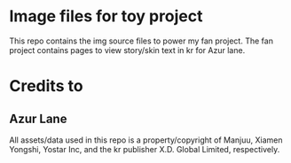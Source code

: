 # Image files for toy project
This repo contains the img source files to power my fan project.
The fan project contains pages to view story/skin text in kr for Azur lane.

# Credits to
## Azur Lane
All assets/data used in this repo is a property/copyright of Manjuu, Xiamen Yongshi, Yostar Inc, and the kr publisher X.D. Global Limited, respectively.